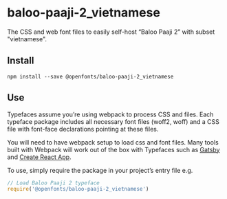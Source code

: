 
# baloo-paaji-2_vietnamese

The CSS and web font files to easily self-host “Baloo Paaji 2” with subset "vietnamese".

## Install

`npm install --save @openfonts/baloo-paaji-2_vietnamese`

## Use

Typefaces assume you’re using webpack to process CSS and files. Each typeface
package includes all necessary font files (woff2, woff) and a CSS file with
font-face declarations pointing at these files.

You will need to have webpack setup to load css and font files. Many tools built
with Webpack will work out of the box with Typefaces such as [Gatsby](https://github.com/gatsbyjs/gatsby)
and [Create React App](https://github.com/facebookincubator/create-react-app).

To use, simply require the package in your project’s entry file e.g.

```javascript
// Load Baloo Paaji 2 typeface
require('@openfonts/baloo-paaji-2_vietnamese')
```
